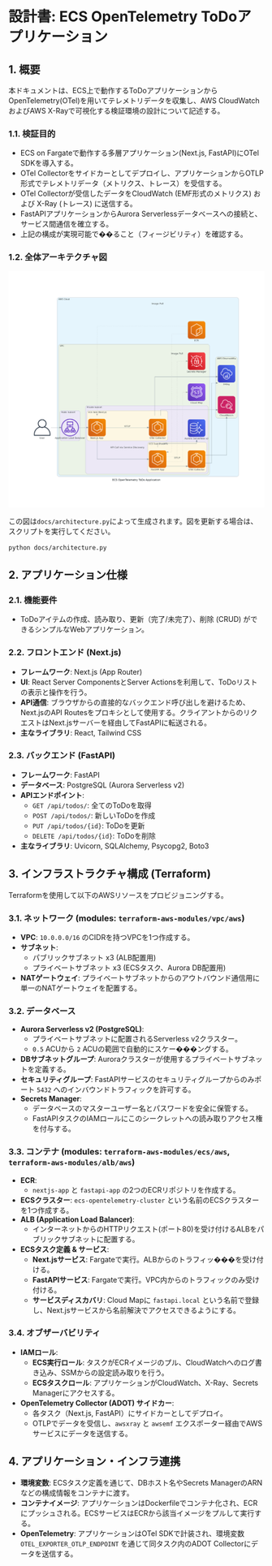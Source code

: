 
# 設計書: ECS OpenTelemetry ToDoアプリケーション

## 1. 概要

本ドキュメントは、ECS上で動作するToDoアプリケーションからOpenTelemetry(OTel)を用いてテレメトリデータを収集し、AWS CloudWatchおよびAWS X-Rayで可視化する検証環境の設計について記述する。

### 1.1. 検証目的

- ECS on Fargateで動作する多層アプリケーション(Next.js, FastAPI)にOTel SDKを導入する。
- OTel Collectorをサイドカーとしてデプロイし、アプリケーションからOTLP形式でテレメトリデータ（メトリクス、トレース）を受信する。
- OTel Collectorが受信したデータをCloudWatch (EMF形式のメトリクス) および X-Ray (トレース) に送信する。
- FastAPIアプリケーションからAurora Serverlessデータベースへの接続と、サービス間通信を確立する。
- 上記の構成が実現可能で��ること（フィージビリティ）を確認する。

### 1.2. 全体アーキテクチャ図

![Architecture Diagram](./architecture.png)

この図は`docs/architecture.py`によって生成されます。図を更新する場合は、スクリプトを実行してください。

```bash
python docs/architecture.py
```

## 2. アプリケーション仕様

### 2.1. 機能要件

- ToDoアイテムの作成、読み取り、更新（完了/未完了）、削除 (CRUD) ができるシンプルなWebアプリケーション。

### 2.2. フロントエンド (Next.js)

- **フレームワーク**: Next.js (App Router)
- **UI**: React Server ComponentsとServer Actionsを利用して、ToDoリストの表示と操作を行う。
- **API通信**: ブラウザからの直接的なバックエンド呼び出しを避けるため、Next.jsのAPI Routesをプロキシとして使用する。クライアントからのリクエストはNext.jsサーバーを経由してFastAPIに転送される。
- **主なライブラリ**: React, Tailwind CSS

### 2.3. バックエンド (FastAPI)

- **フレームワーク**: FastAPI
- **データベース**: PostgreSQL (Aurora Serverless v2)
- **APIエンドポイント**:
    - `GET /api/todos/`: 全てのToDoを取得
    - `POST /api/todos/`: 新しいToDoを作成
    - `PUT /api/todos/{id}`: ToDoを更新
    - `DELETE /api/todos/{id}`: ToDoを削除
- **主なライブラリ**: Uvicorn, SQLAlchemy, Psycopg2, Boto3

## 3. インフラストラクチャ構成 (Terraform)

Terraformを使用して以下のAWSリソースをプロビジョニングする。

### 3.1. ネットワーク (modules: `terraform-aws-modules/vpc/aws`)

- **VPC**: `10.0.0.0/16` のCIDRを持つVPCを1つ作成する。
- **サブネット**:
    - パブリックサブネット x3 (ALB配置用)
    - プライベートサブネット x3 (ECSタスク、Aurora DB配置用)
- **NATゲートウェイ**: プライベートサブネットからのアウトバウンド通信用に単一のNATゲートウェイを配置する。

### 3.2. データベース

- **Aurora Serverless v2 (PostgreSQL)**:
    - プライベートサブネットに配置されるServerless v2クラスター。
    - `0.5` ACUから `2` ACUの範囲で自動的にスケー���ングする。
- **DBサブネットグループ**: Auroraクラスターが使用するプライベートサブネットを定義する。
- **セキュリティグループ**: FastAPIサービスのセキュリティグループからのみポート `5432` へのインバウンドトラフィックを許可する。
- **Secrets Manager**: 
    - データベースのマスターユーザー名とパスワードを安全に保管する。
    - FastAPIタスクのIAMロールにこのシークレットへの読み取りアクセス権を付与する。

### 3.3. コンテナ (modules: `terraform-aws-modules/ecs/aws`, `terraform-aws-modules/alb/aws`)

- **ECR**: 
    - `nextjs-app` と `fastapi-app` の2つのECRリポジトリを作成する。
- **ECSクラスター**: `ecs-opentelemetry-cluster` という名前のECSクラスターを1つ作成する。
- **ALB (Application Load Balancer)**:
    - インターネットからのHTTPリクエスト(ポート80)を受け付けるALBをパブリックサブネットに配置する。
- **ECSタスク定義 & サービス**:
    - **Next.jsサービス**: Fargateで実行。ALBからのトラフィッ���を受け付ける。
    - **FastAPIサービス**: Fargateで実行。VPC内からのトラフィックのみ受け付ける。
    - **サービスディスカバリ**: Cloud Mapに `fastapi.local` という名前で登録し、Next.jsサービスから名前解決でアクセスできるようにする。

### 3.4. オブザーバビリティ

- **IAMロール**:
    - **ECS実行ロール**: タスクがECRイメージのプル、CloudWatchへのログ書き込み、SSMからの設定読み取りを行う。
    - **ECSタスクロール**: アプリケーションがCloudWatch、X-Ray、Secrets Managerにアクセスする。
- **OpenTelemetry Collector (ADOT) サイドカー**:
    - 各タスク（Next.js, FastAPI）にサイドカーとしてデプロイ。
    - OTLPでデータを受信し、`awsxray` と `awsemf` エクスポーター経由でAWSサービスにデータを送信する。

## 4. アプリケーション・インフラ連携

- **環境変数**: ECSタスク定義を通じて、DBホスト名やSecrets ManagerのARNなどの構成情報をコンテナに渡す。
- **コンテナイメージ**: アプリケーションはDockerfileでコンテナ化され、ECRにプッシュされる。ECSサービスはECRから該当イメージをプルして実行する。
- **OpenTelemetry**: アプリケーションはOTel SDKで計装され、環境変数 `OTEL_EXPORTER_OTLP_ENDPOINT` を通じて同タスク内のADOT Collectorにデータを送信する。
